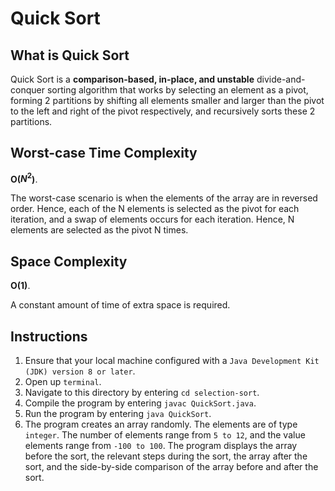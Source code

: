 # Quick Sort

## What is Quick Sort
Quick Sort is a **comparison-based, in-place, and unstable** divide-and-conquer sorting algorithm that works by selecting an element as a pivot, forming 2 partitions by shifting all elements smaller and larger than the pivot to the left and right of the pivot respectively, and recursively sorts these 2 partitions.

## Worst-case Time Complexity
**O($N^2$)**.

The worst-case scenario is when the elements of the array are in reversed order. Hence, each of the N elements is selected as the pivot for each iteration, and a swap of elements occurs for each iteration. Hence, N elements are selected as the pivot N times.

## Space Complexity
**O(1)**.

A constant amount of time of extra space is required.

## Instructions
1. Ensure that your local machine configured with a `Java Development Kit (JDK) version 8 or later`.
2. Open up `terminal`.
3. Navigate to this directory by entering `cd selection-sort`.
4. Compile the program by entering `javac QuickSort.java`.
5. Run the program by entering `java QuickSort`.
6. The program creates an array randomly. The elements are of type `integer`. The number of elements range from `5 to 12`, and the value elements range from `-100 to 100`. The program displays the array before the sort, the relevant steps during the sort, the array after the sort, and the side-by-side comparison of the array before and after the sort.
